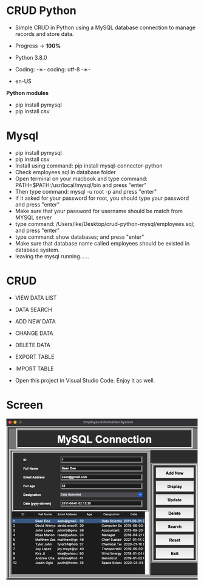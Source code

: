 # CRUD Python

- Simple CRUD in Python using a MySQL database connection to manage records and store data.

- Progress -> <strong>100%</strong>

- Python 3.8.0 </br>
- Coding: -&lowast;- coding: utf-8 -&lowast;- </br>
- en-US </br>

<strong>Python modules</strong>

- pip install pymysql </br>
- pip install csv

# Mysql
- pip install pymysql
- pip install csv
- Install using command: pip install mysql-connector-python
- Check employees.sql in database folder
- Open terminal on your macbook and type command: PATH=$PATH:/usr/local/mysql/bin and press "enter"
- Then type command: mysql -u root -p and press "enter"
- If it asked for your password for root, you should type your password and press "enter"
- Make sure that your password for username should be match from MYSQL server
- type command: /Users/ike/Desktop/crud-python-mysql/employees.sql; and press "enter"
- type command: show databases; and press "enter"
- Make sure that database name called employees should be existed in database system.
- leaving the mysql running......

# CRUD
- VIEW DATA LIST
- DATA SEARCH
- ADD NEW DATA
- CHANGE DATA
- DELETE DATA
- EXPORT TABLE
- IMPORT TABLE

- Open this project in Visual Studio Code. Enjoy it as well. 
# Screen
![Screenshot](https://github.com/ijc3093/crud-python-mysql_GUI/blob/master/images/Screen.png)
